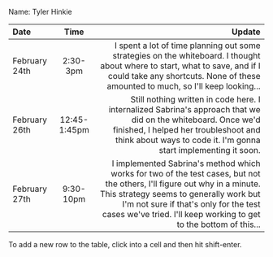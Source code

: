 Name: Tyler Hinkie

| Date          |     Time     |                                                                                                                                                                                                                                                                             Update |
|:--------------|:------------:|-----------------------------------------------------------------------------------------------------------------------------------------------------------------------------------------------------------------------------------------------------------------------------------:|
| February 24th |   2:30-3pm   |                                                                     I spent a lot of time planning out some strategies on the whiteboard. I thought about where to start, what to save, and if I could take any shortcuts. None of these amounted to much, so I'll keep looking... |
| February 26th | 12:45-1:45pm |                                                          Still nothing written in code here. I internalized Sabrina's approach that we did on the whiteboard. Once we'd finished, I helped her troubleshoot and think about ways to code it. I'm gonna start implementing it soon. |
| February 27th |  9:30-10pm   | I implemented Sabrina's method which works for two of the test cases, but not the others, I'll figure out why in a minute. This strategy seems to generally work but I'm not sure if that's only for the test cases we've tried. I'll keep working to get to the bottom of this... |


To add a new row to the table, click into a cell and then hit shift-enter.